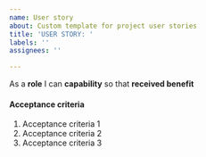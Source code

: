 ```yaml
---
name: User story
about: Custom template for project user stories
title: 'USER STORY: '
labels: ''
assignees: ''

---
```


As a **role** I can **capability** so that **received benefit**

#### Acceptance criteria

1. Acceptance criteria 1
2. Acceptance criteria 2
3. Acceptance criteria 3
